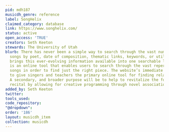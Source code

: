 ```yaml
---
pid: mdh187
musicdh_genre: reference
label: SongHelix
claimed_category: database
link: https://www.songhelix.com/
status: active
open_access: 'TRUE'
creators: Seth Keeton
stewards: The University of Utah
blurb: There has never been a simple way to search through the vast number of art
  songs by poet, date of composition, thematic links, keywords, or utility. SongHelix
  brings this ever-evolving information available into one searchable location. It
  is an online tool that enables users to search through the vast repertoire of art
  songs in order to find just the right piece. The website’s immediate purpose is
  to give singers and teachers the primary online tool for finding related repertoire.
  A secondary, and broader purpose will be to help to revitalize the form of voice
  recital by allowing for creative programming through novel associations.
added_by: Seth Keeton
twitter: 
tools_used: 
code_repository: 
"@dropdown": 
order: '186'
layout: musicdh_item
collection: musicdh
---
```

